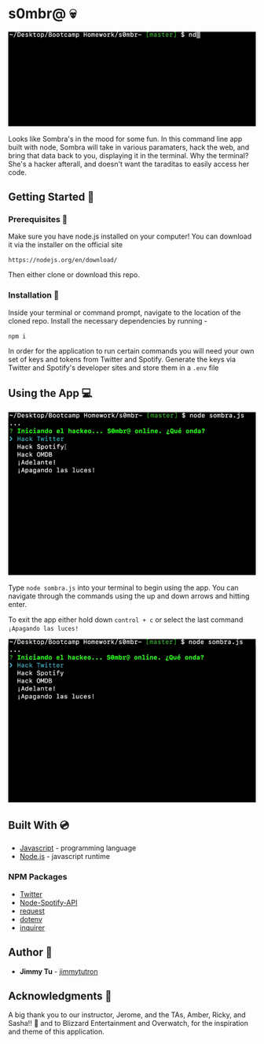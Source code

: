 # s0mbr@ :skull:

![demo](demo1.gif)

Looks like Sombra's in the mood for some fun. In this command line app built with node, Sombra will take in various paramaters, hack the web, and bring that data back to you, displaying it in the terminal. Why the terminal? She's a hacker afterall, and doesn't want the taraditas to easily access her code. 

## Getting Started :floppy_disk:

### Prerequisites :open_file_folder:
Make sure you have node.js installed on your computer! You can download it via the installer on the official site
```
https://nodejs.org/en/download/
```
Then either clone or download this repo.

### Installation :file_folder:
Inside your terminal or command prompt, navigate to the location of the cloned repo. Install the necessary dependencies by running - 
```
npm i
```
In order for the application to run certain commands you will need your own set of keys and tokens from Twitter and Spotify. Generate the keys via Twitter and Spotify's developer sites and store them in a `.env` file

## Using the App :computer:

![demo2](demo2.gif)

Type `node sombra.js` into your terminal to begin using the app. You can navigate through the commands using the up and down arrows and hitting enter. 

To exit the app either hold down `control + c` or select the last command `¡Apagando las luces!`

![demo3](demo3.gif)

## Built With :cd:
* [Javascript](https://www.javascript.com/) - programming language
* [Node.js](https://nodejs.org/en/) - javascript runtime

### NPM Packages
* [Twitter](https://www.npmjs.com/package/twitter)
* [Node-Spotify-API](https://www.npmjs.com/package/node-spotify-api)
* [request](https://www.npmjs.com/package/request)
* [dotenv](https://www.npmjs.com/package/dotenv)
* [inquirer](https://www.npmjs.com/package/inquirer)

## Author :key:
* **Jimmy Tu** - [jimmytutron](https://github.com/jimmytutron)


## Acknowledgments :pray:
A big thank you to our instructor, Jerome, and the TAs, Amber, Ricky, and Sasha!!  :grimacing:
and to Blizzard Entertainment and Overwatch, for the inspiration and theme of this application.
